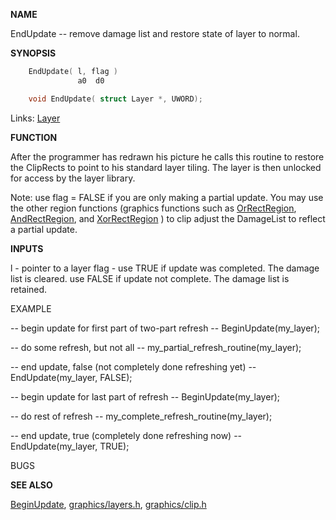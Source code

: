 
**NAME**

EndUpdate -- remove damage list and restore state of layer to normal.

**SYNOPSIS**

```c
    EndUpdate( l, flag )
               a0  d0

    void EndUpdate( struct Layer *, UWORD);

```
Links: [Layer](_00A1.md) 

**FUNCTION**

After the programmer has redrawn his picture he calls this
routine to restore the ClipRects to point to his standard
layer tiling. The layer is then unlocked for access by the
layer library.

Note: use flag = FALSE if you are only making a partial update.
You may use the other region functions (graphics functions such as
[OrRectRegion](../graphics/OrRectRegion.md), [AndRectRegion](../graphics/AndRectRegion.md), and [XorRectRegion](../graphics/XorRectRegion.md) ) to clip adjust
the DamageList to reflect a partial update.

**INPUTS**

l - pointer to a layer
flag - use TRUE if update was completed. The damage list is cleared.
use FALSE if update not complete. The damage list is retained.

EXAMPLE

-- begin update for first part of two-part refresh --
BeginUpdate(my_layer);

-- do some refresh, but not all --
my_partial_refresh_routine(my_layer);

-- end update, false (not completely done refreshing yet) --
EndUpdate(my_layer, FALSE);

-- begin update for last part of refresh --
BeginUpdate(my_layer);

-- do rest of refresh --
my_complete_refresh_routine(my_layer);

-- end update, true (completely done refreshing now) --
EndUpdate(my_layer, TRUE);

BUGS

**SEE ALSO**

[BeginUpdate](_038E.md), [graphics/layers.h](_00C4.md), [graphics/clip.h](_00A1.md)
